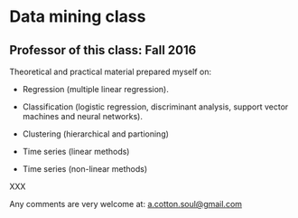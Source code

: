 # Data mining class
## Professor of this class: Fall 2016 

Theoretical and practical material prepared myself on:

- Regression (multiple linear regression).

- Classification (logistic regression, discriminant analysis, support vector machines and neural networks).

- Clustering (hierarchical and partioning)

- Time series (linear methods)

- Time series (non-linear methods)

XXX

Any comments are very welcome at: a.cotton.soul@gmail.com
